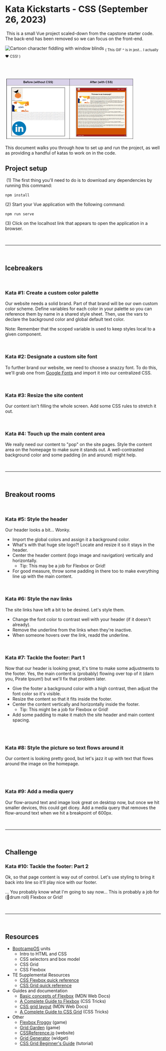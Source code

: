 # Kata Kickstarts - CSS (September 26, 2023)
​
This is a small Vue project scaled-down from the capstone starter code. The back-end has been removed so we can focus on the front-end. 

<img src="https://media.giphy.com/media/13FrpeVH09Zrb2/giphy.gif" height="200" width="auto" alt="Cartoon character fiddling with window blinds">
<sub>( This GIF ^ is in jest... I actually ❤️ CSS! )</sub>

<br></br>

<img src="./public/before-and-after.png" height="200" width="auto" alt="Before and after images of the application">

This document walks you through how to set up and run the project, as well as providing a handful of katas to work on in the code.
​
## Project setup
​
(1) The first thing you'll need to do is to download any dependencies by running this command:
​
```
npm install
```

(2) Start your Vue application with the following command:
​
```
npm run serve
```

(3) Click on the localhost link that appears to open the application in a browser.

<br>
<hr>
<br>

## Icebreakers

<br>

### Kata #1: Create a custom color palette

Our website needs a solid brand. Part of that brand will be our own custom color scheme. Define variables for each color in your palette so you can reference them by name in a shared style sheet. Then, use the vars to declare the background color and global default text color.

Note: Remember that the scoped variable is used to keep styles local to a given component.

<br>

### Kata #2: Designate a custom site font

To further brand our website, we need to choose a snazzy font. To do this, we'll grab one from [Google Fonts](https://fonts.google.com/) and import it into our centralized CSS.

<br>

### Kata #3: Resize the site content

Our content isn't filling the whole screen. Add some CSS rules to stretch it out.

<br>

### Kata #4: Touch up the main content area

We really need our content to "pop" on the site pages. Style the content area on the homepage to make sure it stands out. A well-contrasted background color and some padding (in and around) might help.


<br>
<hr>
<br>

## Breakout rooms

<br>

### Kata #5: Style the header

Our header looks a bit… Wonky. 
- Import the global colors and assign it a background color.
- What's with that huge site logo?! Locate and resize it so it stays in the header.
- Center the header content (logo image and navigation) vertically and horizontally.
    - Tip: This may be a job for Flexbox or Grid!
- For good measure, throw some padding in there too to make everything line up with the main content.

<br>

### Kata #6: Style the nav links

The site links have left a bit to be desired. Let's style them.
- Change the font color to contrast well with your header (if it doesn't already).
- Remove the underline from the links when they're inactive.
- When someone hovers over the link, readd the underline.


<br>

### Kata #7: Tackle the footer: Part 1

Now that our header is looking great, it's time to make some adjustments to the footer. Yes, the main content is (probably) flowing over top of it (darn you, Pirate Ipsum!) but we'll fix that problem later.
- Give the footer a background color with a high contrast, then adjust the font color so it's visible.
- Resize the content so that it fits inside the footer.
- Center the content vertically and horizontally inside the footer.
    - Tip: This might be a job for Flexbox or Grid!
- Add some padding to make it match the site header and main content spacing.

<br>
<br>

### Kata #8: Style the picture so text flows around it

Our content is looking pretty good, but let's jazz it up with text that flows around the image on the homepage.

<br>
<br>

### Kata #9: Add a media query

Our flow-around text and image look great on desktop now, but once we hit smaller devices, this could get dicey. Add a media query that removes the flow-around text when we hit a breakpoint of 600px.

<br>
<hr>
<br>

## Challenge

### Kata #10: Tackle the footer: Part 2

Ok, so that page content is way out of control. Let's use styling to bring it back into line so it'll play nice with our footer.

… You probably know what I'm going to say now… This is probably a job for (🥁drum roll) Flexbox or Grid!

<br>
<hr>
<br>

## Resources
- [BootcampOS](https://lms.techelevator.com/) units
    - Intro to HTML and CSS
    - CSS selectors and box model
    - CSS Grid
    - CSS Flexbox
- TE Supplemental Resources
    - [CSS Flexbox quick reference](https://docs.google.com/document/d/1jXKdS4TA3uc59e9NlU1_STE36HruwAah2xAUTDSuSO4/edit?usp=drive_link)
    - [CSS Grid quick reference](https://docs.google.com/document/d/18WatnKZ4kk-LywAiAZhEMppB2TjIsx15sBgtBeP4zm8/edit?usp=drive_link)
- Guides and documentation
    - [Basic concepts of Flexbox](https://developer.mozilla.org/en-US/docs/Web/CSS/CSS_flexible_box_layout/Basic_concepts_of_flexbox) (MDN Web Docs)
    - [A Complete Guide to Flexbox](https://css-tricks.com/snippets/css/a-guide-to-flexbox/) (CSS Tricks)
    - [CSS grid layout](https://developer.mozilla.org/en-US/docs/Web/CSS/CSS_grid_layout) (MDN Web Docs)
    - [A Complete Guide to CSS Grid](https://css-tricks.com/snippets/css/complete-guide-grid/) (CSS Tricks)
- Other
    - [Flexbox Froggy](https://flexboxfroggy.com/) (game)
    - [Grid Garden](https://codepip.com/games/grid-garden/) (game)
    - [CSSReference.io](https://cssreference.io/flexbox/) (website)
    - [Grid Generator](https://cssgrid-generator.netlify.app/) (widget)
    - [CSS Grid Beginner's Guide](https://www.codeinwp.com/blog/css-grid-tutorial-layout) (tutorial)